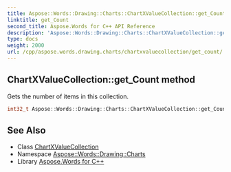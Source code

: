 ```yaml
---
title: Aspose::Words::Drawing::Charts::ChartXValueCollection::get_Count method
linktitle: get_Count
second_title: Aspose.Words for C++ API Reference
description: 'Aspose::Words::Drawing::Charts::ChartXValueCollection::get_Count method. Gets the number of items in this collection in C++.'
type: docs
weight: 2000
url: /cpp/aspose.words.drawing.charts/chartxvaluecollection/get_count/
---
```

## ChartXValueCollection::get_Count method


Gets the number of items in this collection.

```cpp
int32_t Aspose::Words::Drawing::Charts::ChartXValueCollection::get_Count()
```

## See Also

* Class [ChartXValueCollection](../)
* Namespace [Aspose::Words::Drawing::Charts](../../)
* Library [Aspose.Words for C++](../../../)
